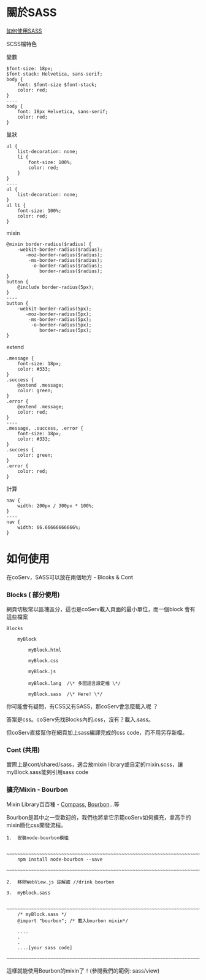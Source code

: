 關於SASS
======

[如何使用SASS][3]

[3]: <http://sass-lang.com/guide>



SCSS檔特色

變數

~~~~~~~~~~~~~~~~~~~~~~~~~~~~~~~~~~~~~~~~~~~~~~~~~~~~~~~~~~~~~~~~~~~~~~~~~~~~~~~~
$font-size: 18px;
$font-stack: Helvetica, sans-serif;
body {
    font: $font-size $font-stack;
    color: red;
}
----
body {
    font: 18px Helvetica, sans-serif;
    color: red;
}
~~~~~~~~~~~~~~~~~~~~~~~~~~~~~~~~~~~~~~~~~~~~~~~~~~~~~~~~~~~~~~~~~~~~~~~~~~~~~~~~



巢狀

~~~~~~~~~~~~~~~~~~~~~~~~~~~~~~~~~~~~~~~~~~~~~~~~~~~~~~~~~~~~~~~~~~~~~~~~~~~~~~~~
ul {
    list-decoration: none;
    li {
        font-size: 100%;
        color: red;
    }
}
----
ul {
    list-decoration: none;
}
ul li {
    font-size: 100%;
    color: red;
}

~~~~~~~~~~~~~~~~~~~~~~~~~~~~~~~~~~~~~~~~~~~~~~~~~~~~~~~~~~~~~~~~~~~~~~~~~~~~~~~~



mixin

~~~~~~~~~~~~~~~~~~~~~~~~~~~~~~~~~~~~~~~~~~~~~~~~~~~~~~~~~~~~~~~~~~~~~~~~~~~~~~~~
@mixin border-radius($radius) {
    -webkit-border-radius($radius);
       -moz-border-radius($radius);
        -ms-border-radius($radius);
         -o-border-radius($radius);
            border-radius($radius);
}
button {
    @include border-radius(5px);
}
----
button {
    -webkit-border-radius(5px);
       -moz-border-radius(5px);
        -ms-border-radius(5px);
         -o-border-radius(5px);
            border-radius(5px);
}
~~~~~~~~~~~~~~~~~~~~~~~~~~~~~~~~~~~~~~~~~~~~~~~~~~~~~~~~~~~~~~~~~~~~~~~~~~~~~~~~



extend

~~~~~~~~~~~~~~~~~~~~~~~~~~~~~~~~~~~~~~~~~~~~~~~~~~~~~~~~~~~~~~~~~~~~~~~~~~~~~~~~
.message {
    font-size: 18px;
    color: #333;
}
.success {
    @extend .message;
    color: green;
}
.error {
    @extend .message;
    color: red;
}
----
.message, .success, .error {
    font-size: 18px;
    color: #333;
}
.success {
    color: green;
}
.error {
    color: red;
}
~~~~~~~~~~~~~~~~~~~~~~~~~~~~~~~~~~~~~~~~~~~~~~~~~~~~~~~~~~~~~~~~~~~~~~~~~~~~~~~~



計算

~~~~~~~~~~~~~~~~~~~~~~~~~~~~~~~~~~~~~~~~~~~~~~~~~~~~~~~~~~~~~~~~~~~~~~~~~~~~~~~~
nav {
    width: 200px / 300px * 100%;
}
----
nav {
    width: 66.66666666666%;
}
~~~~~~~~~~~~~~~~~~~~~~~~~~~~~~~~~~~~~~~~~~~~~~~~~~~~~~~~~~~~~~~~~~~~~~~~~~~~~~~~



如何使用
====

在coServ，SASS可以放在兩個地方 - Blcoks & Cont



### Blocks ( 部分使用)

網頁切板常以區塊區分，這也是coServ載入頁面的最小單位，而一個block 會有這些檔案

    Blocks

        myBlock

            myBlock.html

            myBlock.css

            myBlock.js

            myBlock.lang  /\* 多國語言設定檔 \*/

            myBlock.sass  /\* Here! \*/

  
你可能會有疑問，有CSS又有SASS，那coServ會怎麼載入呢 ？

答案是css。coServ先找Blocks內的.css，沒有？載入.sass。

但coServ直接幫你在網頁加上sass編譯完成的css code，而不用另存新檔。



### Cont (共用)

實際上是cont/shared/sass，適合放mixin library或自定的mixin.scss，讓myBlock.sass能夠引用sass code



### 擴充Mixin - Bourbon

Mixin Library百百種 - [Compass][1], [Bourbon][2]...等

[1]: <http://compass-style.org>

[2]: <http://bourbon.io>

Bourbon是其中之一受歡迎的，我們也將拿它示範coServ如何擴充，拿高手的mixin簡化css開發流程。

    1.  安裝node-bourbon模組

        ~~~~~~~~~~~~~~~~~~~~~~~~~~~~~~~~~~~~~~~~~~~~~~~~~~~~~~~~~~~~~~~~~~~~~~~~
        npm install node-bourbon --save
        ~~~~~~~~~~~~~~~~~~~~~~~~~~~~~~~~~~~~~~~~~~~~~~~~~~~~~~~~~~~~~~~~~~~~~~~~

    2.  移除WebView.js 註解處 //drink bourbon

    3.  myBlock.sass

        ~~~~~~~~~~~~~~~~~~~~~~~~~~~~~~~~~~~~~~~~~~~~~~~~~~~~~~~~~~~~~~~~~~~~~~~~
        /* myBlock.sass */
        @import "bourbon"; /* 載入bourbon mixin*/

        ....
        .
        .
        ....[your sass code]
        ~~~~~~~~~~~~~~~~~~~~~~~~~~~~~~~~~~~~~~~~~~~~~~~~~~~~~~~~~~~~~~~~~~~~~~~~

這樣就能使用Bourbon的mixin了！(參閱我們的範例: sass/view)
